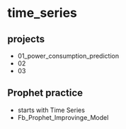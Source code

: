# time_series
## projects
- 01_power_consumption_prediction
- 02
- 03

## Prophet practice
- starts with Time Series
- Fb_Prophet_Improvinge_Model